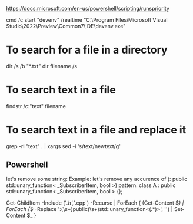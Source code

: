 <!-- To run with realtime priority -->
https://docs.microsoft.com/en-us/powershell/scripting/runspriority
<!-- You should run cmd as admin before executing below command -->
cmd /c start "devenv" /realtime "C:\Program Files\Microsoft Visual Studio\2022\Preview\Common7\IDE\devenv.exe"


# To search for a file in a directory
dir /s /b "*.txt"
dir filename /s

# To search text in a file
findstr /c:"text" filename

# To search text in a file and replace it
grep -rl "text" . | xargs sed -i 's/text/newtext/g'

## Powershell
let's remove some string:
Example: let's remove any accurence of (: public std::unary_function< _SubscriberItem, bool >) pattern.
class A : public std::unary_function< _SubscriberItem, bool > {};

Get-ChildItem -Include ('*.h','*.cpp') -Recurse | ForEach { (Get-Content $_) | ForEach  {$_ -Replace ':(\s+)public(\s+)std::unary_function<(.*)>', ''} | Set-Content $_ }
